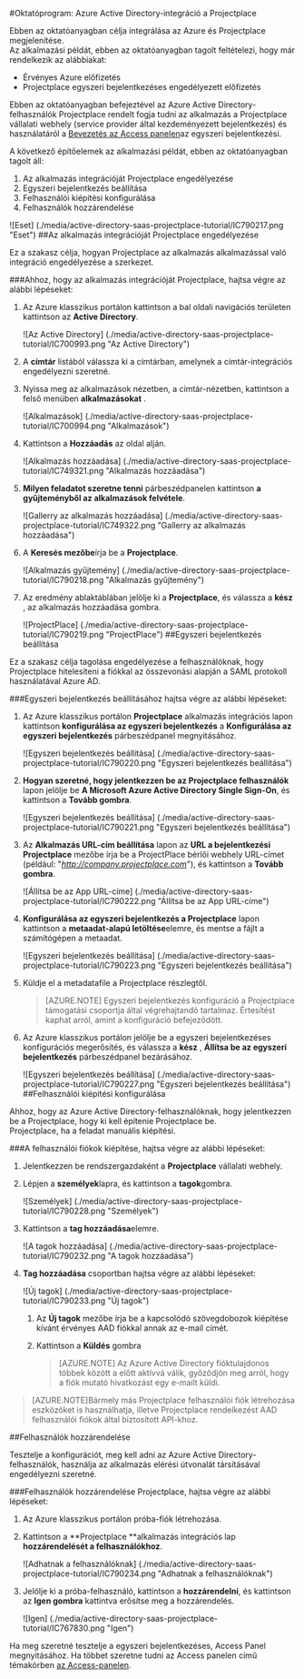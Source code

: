 <properties 
    pageTitle="Oktatóprogram: Azure Active Directory-integráció a Projectplace |} Microsoft Azure" 
    description="Megtudhatja, hogyan használhatja a Projectplace az Azure Active Directory ahhoz, hogy az egyszeri bejelentkezés, automatikus kiépítési és az egyéb!" 
    services="active-directory" 
    authors="jeevansd"  
    documentationCenter="na" 
    manager="femila"/>
<tags 
    ms.service="active-directory" 
    ms.devlang="na" 
    ms.topic="article" 
    ms.tgt_pltfrm="na" 
    ms.workload="identity" 
    ms.date="09/26/2016" 
    ms.author="jeedes" />

#<a name="tutorial-azure-active-directory-integration-with-projectplace"></a>Oktatóprogram: Azure Active Directory-integráció a Projectplace
  
Ebben az oktatóanyagban célja integrálása az Azure és Projectplace megjelenítése.  
Az alkalmazási példát, ebben az oktatóanyagban tagolt feltételezi, hogy már rendelkezik az alábbiakat:

-   Érvényes Azure előfizetés
-   Projectplace egyszeri bejelentkezéses engedélyezett előfizetés
  
Ebben az oktatóanyagban befejeztével az Azure Active Directory-felhasználók Projectplace rendelt fogja tudni az alkalmazás a Projectplace vállalati webhely (service provider által kezdeményezett bejelentkezés) és használatáról a [Bevezetés az Access panelen](active-directory-saas-access-panel-introduction.md)az egyszeri bejelentkezési.
  
A következő építőelemek az alkalmazási példát, ebben az oktatóanyagban tagolt áll:

1.  Az alkalmazás integrációját Projectplace engedélyezése
2.  Egyszeri bejelentkezés beállítása
3.  Felhasználói kiépítési konfigurálása
4.  Felhasználók hozzárendelése

![Eset] (./media/active-directory-saas-projectplace-tutorial/IC790217.png "Eset")
##<a name="enabling-the-application-integration-for-projectplace"></a>Az alkalmazás integrációját Projectplace engedélyezése
  
Ez a szakasz célja, hogyan Projectplace az alkalmazás alkalmazással való integráció engedélyezése a szerkezet.

###<a name="to-enable-the-application-integration-for-projectplace-perform-the-following-steps"></a>Ahhoz, hogy az alkalmazás integrációját Projectplace, hajtsa végre az alábbi lépéseket:

1.  Az Azure klasszikus portálon kattintson a bal oldali navigációs területen kattintson az **Active Directory**.

    ![Az Active Directory] (./media/active-directory-saas-projectplace-tutorial/IC700993.png "Az Active Directory")

2.  A **címtár** listából válassza ki a címtárban, amelynek a címtár-integrációs engedélyezni szeretné.

3.  Nyissa meg az alkalmazások nézetben, a címtár-nézetben, kattintson a felső menüben **alkalmazásokat** .

    ![Alkalmazások] (./media/active-directory-saas-projectplace-tutorial/IC700994.png "Alkalmazások")

4.  Kattintson a **Hozzáadás** az oldal alján.

    ![Alkalmazás hozzáadása] (./media/active-directory-saas-projectplace-tutorial/IC749321.png "Alkalmazás hozzáadása")

5.  **Milyen feladatot szeretne tenni** párbeszédpanelen kattintson **a gyűjteményből az alkalmazások felvétele**.

    ![Gallerry az alkalmazás hozzáadása] (./media/active-directory-saas-projectplace-tutorial/IC749322.png "Gallerry az alkalmazás hozzáadása")

6.  A **Keresés mezőbe**írja be a **Projectplace**.

    ![Alkalmazás gyűjtemény] (./media/active-directory-saas-projectplace-tutorial/IC790218.png "Alkalmazás gyűjtemény")

7.  Az eredmény ablaktáblában jelölje ki a **Projectplace**, és válassza a **kész** , az alkalmazás hozzáadása gombra.

    ![ProjectPlace] (./media/active-directory-saas-projectplace-tutorial/IC790219.png "ProjectPlace")
##<a name="configuring-single-sign-on"></a>Egyszeri bejelentkezés beállítása
  
Ez a szakasz célja tagolása engedélyezése a felhasználóknak, hogy Projectplace hitelesíteni a fiókkal az összevonási alapján a SAML protokoll használatával Azure AD.

###<a name="to-configure-single-sign-on-perform-the-following-steps"></a>Egyszeri bejelentkezés beállításához hajtsa végre az alábbi lépéseket:

1.  Az Azure klasszikus portálon **Projectplace** alkalmazás integrációs lapon kattintson **konfigurálása az egyszeri bejelentkezés** a **Konfigurálása az egyszeri bejelentkezés** párbeszédpanel megnyitásához.

    ![Egyszeri bejelentkezés beállítása] (./media/active-directory-saas-projectplace-tutorial/IC790220.png "Egyszeri bejelentkezés beállítása")

2.  **Hogyan szeretné, hogy jelentkezzen be az Projectplace felhasználók** lapon jelölje be **A Microsoft Azure Active Directory Single Sign-On**, és kattintson a **Tovább gombra**.

    ![Egyszeri bejelentkezés beállítása] (./media/active-directory-saas-projectplace-tutorial/IC790221.png "Egyszeri bejelentkezés beállítása")

3.  Az **Alkalmazás URL-cím beállítása** lapon az **URL a bejelentkezési Projectplace** mezőbe írja be a ProjectPlace bérlői webhely URL-címet (például: "*http://company.projectplace.com*"), és kattintson a **Tovább gombra**.

    ![Állítsa be az App URL-címe] (./media/active-directory-saas-projectplace-tutorial/IC790222.png "Állítsa be az App URL-címe")

4.  **Konfigurálása az egyszeri bejelentkezés a Projectplace** lapon kattintson a **metaadat-alapú letöltése**elemre, és mentse a fájlt a számítógépen a metaadat.

    ![Egyszeri bejelentkezés beállítása] (./media/active-directory-saas-projectplace-tutorial/IC790223.png "Egyszeri bejelentkezés beállítása")

5.  Küldje el a metadatafile a Projectplace részlegtől.

    >[AZURE.NOTE] Egyszeri bejelentkezés konfiguráció a Projectplace támogatási csoportja által végrehajtandó tartalmaz. Értesítést kaphat arról, amint a konfiguráció befejeződött.

6.  Az Azure klasszikus portálon jelölje be a egyszeri bejelentkezéses konfigurációs megerősítés, és válassza a **kész** , **Állítsa be az egyszeri bejelentkezés** párbeszédpanel bezárásához.

    ![Egyszeri bejelentkezés beállítása] (./media/active-directory-saas-projectplace-tutorial/IC790227.png "Egyszeri bejelentkezés beállítása")
##<a name="configuring-user-provisioning"></a>Felhasználói kiépítési konfigurálása
  
Ahhoz, hogy az Azure Active Directory-felhasználóknak, hogy jelentkezzen be a Projectplace, hogy ki kell építenie Projectplace be.  
Projectplace, ha a feladat manuális kiépítési.

###<a name="to-provision-a-user-accounts-perform-the-following-steps"></a>A felhasználói fiókok kiépítése, hajtsa végre az alábbi lépéseket:

1.  Jelentkezzen be rendszergazdaként a **Projectplace** vállalati webhely.

2.  Lépjen a **személyek**lapra, és kattintson a **tagok**gombra.

    ![Személyek] (./media/active-directory-saas-projectplace-tutorial/IC790228.png "Személyek")

3.  Kattintson a **tag hozzáadása**elemre.

    ![A tagok hozzáadása] (./media/active-directory-saas-projectplace-tutorial/IC790232.png "A tagok hozzáadása")

4.  **Tag hozzáadása** csoportban hajtsa végre az alábbi lépéseket:

    ![Új tagok] (./media/active-directory-saas-projectplace-tutorial/IC790233.png "Új tagok")

    1.  Az **Új tagok** mezőbe írja be a kapcsolódó szövegdobozok kiépítése kívánt érvényes AAD fiókkal annak az e-mail címét.
    2.  Kattintson a **Küldés** gombra

        >[AZURE.NOTE] Az Azure Active Directory fióktulajdonos többek között a előtt aktívvá válik, győződjön meg arról, hogy a fiók mutató hivatkozást egy e-mailt küldi.
    
>[AZURE.NOTE]Bármely más Projectplace felhasználói fiók létrehozása eszközöket is használhatja, illetve Projectplace rendelkezést AAD felhasználói fiókok által biztosított API-khoz.

##<a name="assigning-users"></a>Felhasználók hozzárendelése
  
Tesztelje a konfigurációt, meg kell adni az Azure Active Directory-felhasználók, használja az alkalmazás elérési útvonalát társításával engedélyezni szeretné.

###<a name="to-assign-users-to-projectplace-perform-the-following-steps"></a>Felhasználók hozzárendelése Projectplace, hajtsa végre az alábbi lépéseket:

1.  Az Azure klasszikus portálon próba-fiók létrehozása.

2.  Kattintson a **Projectplace **alkalmazás integrációs lap **hozzárendelését a felhasználókhoz**.

    ![Adhatnak a felhasználóknak] (./media/active-directory-saas-projectplace-tutorial/IC790234.png "Adhatnak a felhasználóknak")

3.  Jelölje ki a próba-felhasználó, kattintson a **hozzárendelni**, és kattintson az **Igen gombra** kattintva erősítse meg a hozzárendelés.

    ![Igen] (./media/active-directory-saas-projectplace-tutorial/IC767830.png "Igen")
  
Ha meg szeretné tesztelje a egyszeri bejelentkezéses, Access Panel megnyitásához. Ha többet szeretne tudni az Access panelen című témakörben [az Access-panelen](active-directory-saas-access-panel-introduction.md).